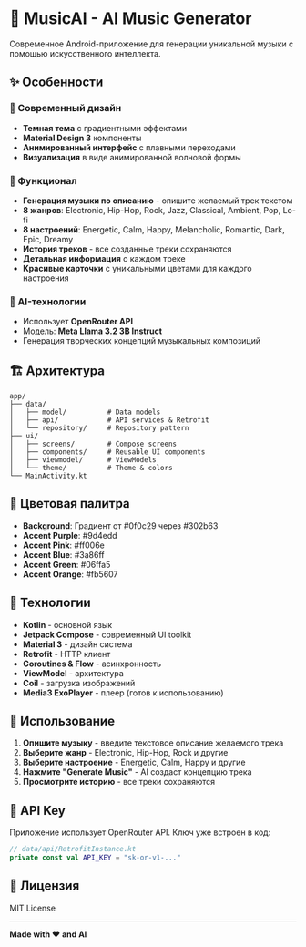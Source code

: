 # 🎵 MusicAI - AI Music Generator

Современное Android-приложение для генерации уникальной музыки с помощью искусственного интеллекта.

## ✨ Особенности

### 🎨 Современный дизайн
- **Темная тема** с градиентными эффектами
- **Material Design 3** компоненты
- **Анимированный интерфейс** с плавными переходами
- **Визуализация** в виде анимированной волновой формы

### 🎼 Функционал
- **Генерация музыки по описанию** - опишите желаемый трек текстом
- **8 жанров**: Electronic, Hip-Hop, Rock, Jazz, Classical, Ambient, Pop, Lo-fi
- **8 настроений**: Energetic, Calm, Happy, Melancholic, Romantic, Dark, Epic, Dreamy
- **История треков** - все созданные треки сохраняются
- **Детальная информация** о каждом треке
- **Красивые карточки** с уникальными цветами для каждого настроения

### 🤖 AI-технологии
- Использует **OpenRouter API**
- Модель: **Meta Llama 3.2 3B Instruct**
- Генерация творческих концепций музыкальных композиций

## 🏗️ Архитектура

```
app/
├── data/
│   ├── model/          # Data models
│   ├── api/            # API services & Retrofit
│   └── repository/     # Repository pattern
├── ui/
│   ├── screens/        # Compose screens
│   ├── components/     # Reusable UI components
│   ├── viewmodel/      # ViewModels
│   └── theme/          # Theme & colors
└── MainActivity.kt
```

## 🎨 Цветовая палитра

- **Background**: Градиент от #0f0c29 через #302b63
- **Accent Purple**: #9d4edd
- **Accent Pink**: #ff006e
- **Accent Blue**: #3a86ff
- **Accent Green**: #06ffa5
- **Accent Orange**: #fb5607

## 🚀 Технологии

- **Kotlin** - основной язык
- **Jetpack Compose** - современный UI toolkit
- **Material 3** - дизайн система
- **Retrofit** - HTTP клиент
- **Coroutines & Flow** - асинхронность
- **ViewModel** - архитектура
- **Coil** - загрузка изображений
- **Media3 ExoPlayer** - плеер (готов к использованию)

## 📱 Использование

1. **Опишите музыку** - введите текстовое описание желаемого трека
2. **Выберите жанр** - Electronic, Hip-Hop, Rock и другие
3. **Выберите настроение** - Energetic, Calm, Happy и другие
4. **Нажмите "Generate Music"** - AI создаст концепцию трека
5. **Просмотрите историю** - все треки сохраняются

## 🔑 API Key

Приложение использует OpenRouter API. Ключ уже встроен в код:
```kotlin
// data/api/RetrofitInstance.kt
private const val API_KEY = "sk-or-v1-..."
```



## 📄 Лицензия

MIT License

---

**Made with ❤️ and AI**
